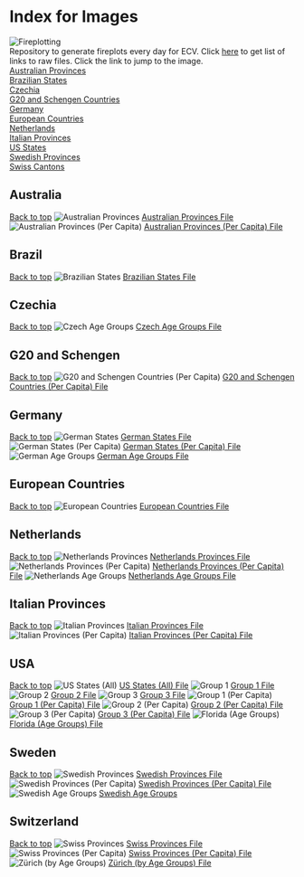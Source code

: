 # Index for Images
![Fireplotting](https://github.com/TrevorWinstral/Fireplots/workflows/Fireplotting/badge.svg) \
Repository to generate fireplots every day for ECV. Click [here](https://TrevorWinstral.github.io/Fireplots) to get list of links to raw files. Click the link to jump to the image. \
[Australian Provinces](#australia) \
[Brazilian States](#brazil) \
[Czechia](#czechia) \
[G20 and Schengen Countries](#g20-and-schengen) \
[Germany](#germany) \
[European Countries](#european-countries) \
[Netherlands](#netherlands) \
[Italian Provinces](#italian-provinces) \
[US States](#usa) \
[Swedish Provinces](#sweden) \
[Swiss Cantons](#switzerland) 

## Australia
[Back to top](#index-for-images)
![Australian Provinces](https://trevorwinstral.github.io/Fireplots/Uncompressed/Fire_Australia.png) 
[Australian Provinces File](https://trevorwinstral.github.io/Fireplots/Uncompressed/Fire_Australia.png) 
![Australian Provinces (Per Capita)](https://trevorwinstral.github.io/Fireplots/Uncompressed/Fire_Australia_PC.png) 
[Australian Provinces (Per Capita) File](https://trevorwinstral.github.io/Fireplots/Uncompressed/Fire_Australia_PC.png) 

## Brazil
[Back to top](#index-for-images) 
![Brazilian States](https://trevorwinstral.github.io/Fireplots/Uncompressed/Fire_Brazil.png) 
[Brazilian States File](https://trevorwinstral.github.io/Fireplots/Uncompressed/Fire_Brazil.png) 

## Czechia
[Back to top](#index-for-images) 
![Czech Age Groups](https://trevorwinstral.github.io/Fireplots/Uncompressed/Fire_Czechia_By_Age.png) 
[Czech Age Groups File](https://trevorwinstral.github.io/Fireplots/Uncompressed/Fire_Czechia_By_Age.png) 

## G20 and Schengen
[Back to top](#index-for-images) 
![G20 and Schengen Countries (Per Capita)](https://trevorwinstral.github.io/Fireplots/Uncompressed/Fire_Key_Countries_PC.png) 
[G20 and Schengen Countries (Per Capita) File](https://trevorwinstral.github.io/Fireplots/Uncompressed/Fire_Key_Countries_PC.png) 

## Germany
[Back to top](#index-for-images) 
![German States](https://trevorwinstral.github.io/Fireplots/Uncompressed/Fire_Germany.png) 
[German States File](https://trevorwinstral.github.io/Fireplots/Uncompressed/Fire_Germany.png)
![German States (Per Capita)](https://trevorwinstral.github.io/Fireplots/Uncompressed/Fire_Germany_PC.png) 
[German States (Per Capita) File](https://trevorwinstral.github.io/Fireplots/Uncompressed/Fire_Germany_PC.png) 
![German Age Groups](https://trevorwinstral.github.io/Fireplots/Uncompressed/Fire_Germany_By_Age.png) 
[German Age Groups File](https://trevorwinstral.github.io/Fireplots/Uncompressed/Fire_Germany_By_Age.png) 

## European Countries
[Back to top](#index-for-images) 
![European Countries](https://trevorwinstral.github.io/Fireplots/Uncompressed/Fire_Europe.png) 
[European Countries File](https://trevorwinstral.github.io/Fireplots/Uncompressed/Fire_Europe.png) 

## Netherlands
[Back to top](#index-for-images) 
![Netherlands Provinces](https://trevorwinstral.github.io/Fireplots/Uncompressed/Fire_Holland.png) 
[Netherlands Provinces File](https://trevorwinstral.github.io/Fireplots/Uncompressed/Fire_Holland.png)
![Netherlands Provinces (Per Capita)](https://trevorwinstral.github.io/Fireplots/Uncompressed/Fire_Holland_PC.png) 
[Netherlands Provinces (Per Capita) File](https://trevorwinstral.github.io/Fireplots/Uncompressed/Fire_Holland_PC.png) 
![Netherlands Age Groups](https://trevorwinstral.github.io/Fireplots/Uncompressed/Fire_Holland_By_Age.png) 
[Netherlands Age Groups File](https://trevorwinstral.github.io/Fireplots/Uncompressed/Fire_Holland_By_Age.png) 

## Italian Provinces
[Back to top](#index-for-images) 
![Italian Provinces](https://trevorwinstral.github.io/Fireplots/Uncompressed/Fire_Italy.png) 
[Italian Provinces File](https://trevorwinstral.github.io/Fireplots/Uncompressed/Fire_Italy.png) 
![Italian Provinces (Per Capita)](https://trevorwinstral.github.io/Fireplots/Uncompressed/Fire_Italy_PC.png) 
[Italian Provinces (Per Capita) File](https://trevorwinstral.github.io/Fireplots/Uncompressed/Fire_Italy_PC.png) 

## USA
[Back to top](#index-for-images) 
![US States (All)](https://trevorwinstral.github.io/Fireplots/Uncompressed/Fire_USA.png) 
[US States (All) File](https://trevorwinstral.github.io/Fireplots/Uncompressed/Fire_USA.png) 
![Group 1](https://trevorwinstral.github.io/Fireplots/Uncompressed/Fire_USA_Partition_1.png) 
[Group 1 File](https://trevorwinstral.github.io/Fireplots/Uncompressed/Fire_USA_Partition_1.png) 
![Group 2](https://trevorwinstral.github.io/Fireplots/Uncompressed/Fire_USA_Partition_2.png) 
[Group 2 File](https://trevorwinstral.github.io/Fireplots/Uncompressed/Fire_USA_Partition_2.png) 
![Group 3](https://trevorwinstral.github.io/Fireplots/Uncompressed/Fire_USA_Partition_3.png) 
[Group 3 File](https://trevorwinstral.github.io/Fireplots/Uncompressed/Fire_USA_Partition_3.png) 
![Group 1 (Per Capita)](https://trevorwinstral.github.io/Fireplots/Uncompressed/Fire_USA_Partition_1_PC.png) 
[Group 1 (Per Capita) File](https://trevorwinstral.github.io/Fireplots/Uncompressed/Fire_USA_Partition_1_PC.png) 
![Group 2 (Per Capita)](https://trevorwinstral.github.io/Fireplots/Uncompressed/Fire_USA_Partition_2_PC.png) 
[Group 2 (Per Capita) File](https://trevorwinstral.github.io/Fireplots/Uncompressed/Fire_USA_Partition_2_PC.png) 
![Group 3 (Per Capita)](https://trevorwinstral.github.io/Fireplots/Uncompressed/Fire_USA_Partition_3_PC.png) 
[Group 3 (Per Capita) File](https://trevorwinstral.github.io/Fireplots/Uncompressed/Fire_USA_Partition_3_PC.png) 
![Florida (Age Groups)](https://trevorwinstral.github.io/Fireplots/Uncompressed/Fire_Florida.png) 
[Florida (Age Groups) File](https://trevorwinstral.github.io/Fireplots/Uncompressed/Fire_Florida.png) 

## Sweden
[Back to top](#index-for-images)
![Swedish Provinces](https://trevorwinstral.github.io/Fireplots/Uncompressed/Fire_Sweden.png) 
[Swedish Provinces File](https://trevorwinstral.github.io/Fireplots/Uncompressed/Fire_Sweden.png) 
![Swedish Provinces (Per Capita)](https://trevorwinstral.github.io/Fireplots/Uncompressed/Fire_Sweden_PC.png) 
[Swedish Provinces (Per Capita) File](https://trevorwinstral.github.io/Fireplots/Uncompressed/Fire_Sweden_PC.png) 
![Swedish Age Groups](https://trevorwinstral.github.io/Fireplots/Uncompressed/Fire_Sweden_By_Age.png) 
[Swedish Age Groups](https://trevorwinstral.github.io/Fireplots/Uncompressed/Fire_Sweden_By_Age.png) 

## Switzerland
[Back to top](#index-for-images)
![Swiss Provinces](https://trevorwinstral.github.io/Fireplots/Uncompressed/Fire_Switzerland.png) 
[Swiss Provinces File](https://trevorwinstral.github.io/Fireplots/Uncompressed/Fire_Switzerland.png) 
![Swiss Provinces (Per Capita)](https://trevorwinstral.github.io/Fireplots/Uncompressed/Fire_Switzerland_PC.png) 
[Swiss Provinces (Per Capita) File](https://trevorwinstral.github.io/Fireplots/Uncompressed/Fire_Switzerland_PC.png) 
![Zürich (by Age Groups)](https://trevorwinstral.github.io/Fireplots/Uncompressed/Fire_Zürich.png) 
[Zürich (by Age Groups) File](https://trevorwinstral.github.io/Fireplots/Uncompressed/Fire_Zürich.png) 